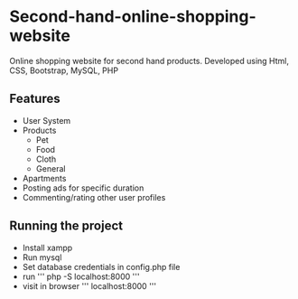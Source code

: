 # Second-hand-online-shopping-website

Online shopping website for second hand products.
Developed using  Html, CSS, Bootstrap, MySQL, PHP

## Features
- User System
- Products
  - Pet
  - Food
  - Cloth
  - General
- Apartments
- Posting ads for specific duration
- Commenting/rating other user profiles

## Running the project
- Install xampp
- Run mysql
- Set database credentials in config.php file
- run ''' php -S localhost:8000 '''
- visit in browser ''' localhost:8000 '''
